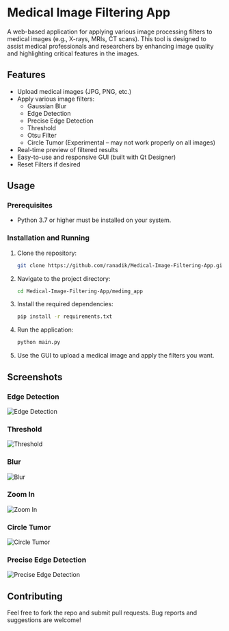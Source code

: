 # Medical Image Filtering App

A web-based application for applying various image processing filters to medical images (e.g., X-rays, MRIs, CT scans). This tool is designed to assist medical professionals and researchers by enhancing image quality and highlighting critical features in the images.

## Features

- Upload medical images (JPG, PNG, etc.)
- Apply various image filters:
  - Gaussian Blur
  - Edge Detection
  - Precise Edge Detection
  - Threshold
  - Otsu Filter
  - Circle Tumor (Experimental – may not work properly on all images)
- Real-time preview of filtered results
- Easy-to-use and responsive GUI (built with Qt Designer)
- Reset Filters if desired

## Usage

### Prerequisites

- Python 3.7 or higher must be installed on your system.

### Installation and Running

1. Clone the repository:

   ```bash
   git clone https://github.com/ranadik/Medical-Image-Filtering-App.git

2. Navigate to the project directory:

   ```bash
   cd Medical-Image-Filtering-App/medimg_app

3. Install the required dependencies:
   
   ```bash
   pip install -r requirements.txt

4. Run the application:

   ```bash
   python main.py

5. Use the GUI to upload a medical image and apply the filters you want.

## Screenshots

### Edge Detection
![Edge Detection](Screenshots/edge_detection.png)

### Threshold
![Threshold](Screenshots/threshold.png)

### Blur
![Blur](Screenshots/blur.png)

### Zoom In
![Zoom In](Screenshots/zoom_in.png)

### Circle Tumor
![Circle Tumor](Screenshots/circle_tumor.png)

### Precise Edge Detection
![Precise Edge Detection](Screenshots/precise_edges.png)


## Contributing

Feel free to fork the repo and submit pull requests. Bug reports and suggestions are welcome!
